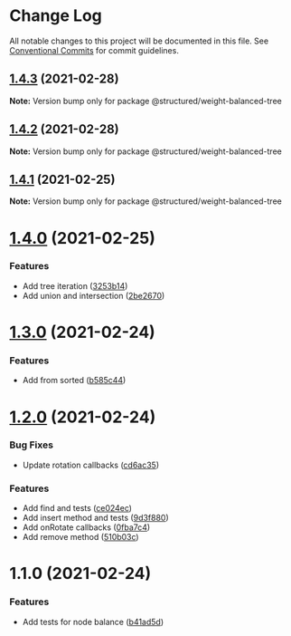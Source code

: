 # Change Log

All notable changes to this project will be documented in this file.
See [Conventional Commits](https://conventionalcommits.org) for commit guidelines.

## [1.4.3](https://github.com/js-structured/structured/compare/@structured/weight-balanced-tree@1.4.1...@structured/weight-balanced-tree@1.4.3) (2021-02-28)

**Note:** Version bump only for package @structured/weight-balanced-tree





## [1.4.2](https://github.com/js-structured/structured/compare/@structured/weight-balanced-tree@1.4.1...@structured/weight-balanced-tree@1.4.2) (2021-02-28)

**Note:** Version bump only for package @structured/weight-balanced-tree





## [1.4.1](https://github.com/js-structured/structured/compare/@structured/weight-balanced-tree@1.4.0...@structured/weight-balanced-tree@1.4.1) (2021-02-25)

**Note:** Version bump only for package @structured/weight-balanced-tree





# [1.4.0](https://github.com/js-structured/structured/compare/@structured/weight-balanced-tree@1.3.0...@structured/weight-balanced-tree@1.4.0) (2021-02-25)


### Features

* Add tree iteration ([3253b14](https://github.com/js-structured/structured/commit/3253b148aba6df19cf01497c22a0b52900ecd280))
* Add union and intersection ([2be2670](https://github.com/js-structured/structured/commit/2be26702ca15cab892a9927a0813954ef12834f4))





# [1.3.0](https://github.com/js-structured/structured/compare/@structured/weight-balanced-tree@1.2.0...@structured/weight-balanced-tree@1.3.0) (2021-02-24)


### Features

* Add from sorted ([b585c44](https://github.com/js-structured/structured/commit/b585c44557d48c89aa63ca1afc553f621f18d672))





# [1.2.0](https://github.com/js-structured/structured/compare/@structured/weight-balanced-tree@1.1.0...@structured/weight-balanced-tree@1.2.0) (2021-02-24)


### Bug Fixes

* Update rotation callbacks ([cd6ac35](https://github.com/js-structured/structured/commit/cd6ac351ae35ba01048d4cf684a04bd42908e7b2))


### Features

* Add find and tests ([ce024ec](https://github.com/js-structured/structured/commit/ce024ec063a9ef9cb3d162ef39032d48300834b4))
* Add insert method and tests ([9d3f880](https://github.com/js-structured/structured/commit/9d3f88040e8975e3f75b515f4999be1bdfcadbf7))
* Add onRotate callbacks ([0fba7c4](https://github.com/js-structured/structured/commit/0fba7c471dfafe75a7c9b83e675ab08b4b1c68e9))
* Add remove method ([510b03c](https://github.com/js-structured/structured/commit/510b03c1bd8b1cf522875246982908d1207c3a0e))





# 1.1.0 (2021-02-24)


### Features

* Add tests for node balance ([b41ad5d](https://github.com/js-structured/structured/commit/b41ad5dee439fe8f6807353b83b19ce25c2a1f3e))
